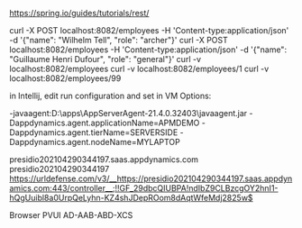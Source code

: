 
https://spring.io/guides/tutorials/rest/


curl -X POST localhost:8082/employees -H 'Content-type:application/json' -d '{"name": "Wilhelm Tell", "role": "archer"}'
curl -X POST localhost:8082/employees -H 'Content-type:application/json' -d '{"name": "Guillaume Henri Dufour", "role": "general"}'
curl -v localhost:8082/employees
curl -v localhost:8082/employees/1
curl -v localhost:8082/employees/99



in Intellij, edit run configuration and set in VM Options:

-javaagent:D:\apps\AppServerAgent-21.4.0.32403\javaagent.jar -Dappdynamics.agent.applicationName=APMDEMO -Dappdynamics.agent.tierName=SERVERSIDE -Dappdynamics.agent.nodeName=MYLAPTOP


presidio202104290344197.saas.appdynamics.com
presidio202104290344197
https://urldefense.com/v3/__https://presidio202104290344197.saas.appdynamics.com:443/controller__;!!GF_29dbcQIUBPA!ndIbZ9CLBzcgOY2hnI1-hQgUuibl8a0UrpQeLyhn-KZ4shJDepROom8dAqtWfeMdj2825w$



Browser
PVUI
AD-AAB-ABD-XCS



